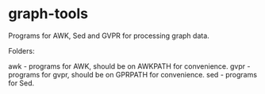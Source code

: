 graph-tools
===========

Programs for AWK, Sed and GVPR for processing graph data.

Folders:

awk - programs for AWK, should be on AWKPATH for convenience.
gvpr - programs for gvpr, should be on GPRPATH for convenience.
sed - programs for Sed.

